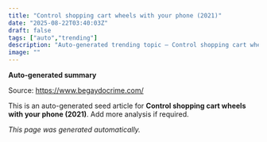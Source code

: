 ```yaml
---
title: "Control shopping cart wheels with your phone (2021)"
date: "2025-08-22T03:40:03Z"
draft: false
tags: ["auto","trending"]
description: "Auto-generated trending topic — Control shopping cart wheels with your phone (2021)"
image: ""
---
```


**Auto-generated summary**

Source: https://www.begaydocrime.com/

This is an auto-generated seed article for **Control shopping cart wheels with your phone (2021)**. Add more analysis if required.

_This page was generated automatically._
